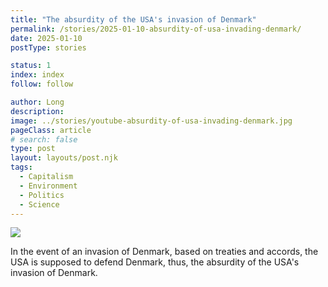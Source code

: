 ```yaml
---
title: "The absurdity of the USA's invasion of Denmark"
permalink: /stories/2025-01-10-absurdity-of-usa-invading-denmark/
date: 2025-01-10
postType: stories

status: 1
index: index
follow: follow

author: Long
description:
image: ../stories/youtube-absurdity-of-usa-invading-denmark.jpg
pageClass: article
# search: false
type: post
layout: layouts/post.njk
tags:
  - Capitalism
  - Environment
  - Politics
  - Science
---
```


<a href="https://www.youtube.com/watch?v=orZbuhfcouo" target="_blank"><img src="/assets/images/articles/stories/youtube-absurdity-of-usa-invading-denmark.jpg"></a>

In the event of an invasion of Denmark, based on treaties and accords, the USA is supposed to defend Denmark, thus, the absurdity of the USA's invasion of Denmark.
